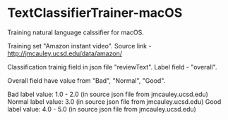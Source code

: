 # TextClassifierTrainer-macOS

Training natural language calssifier for macOS.

Training set "Amazon instant video". Source link - http://jmcauley.ucsd.edu/data/amazon/

Classification trainig field in json file "reviewText". Label field - "overall".

Overall field have value from "Bad", "Normal", "Good".

Bad label value: 1.0 - 2.0 (in source json file from jmcauley.ucsd.edu)
Normal label value: 3.0 (in source json file from jmcauley.ucsd.edu)
Good label value: 4.0 - 5.0  (in source json file from jmcauley.ucsd.edu)
